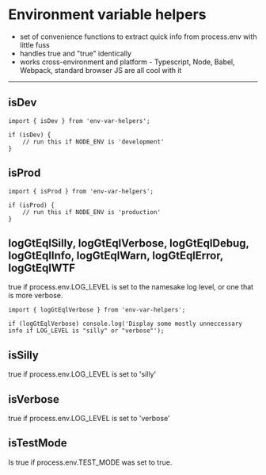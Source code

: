 # Environment variable helpers

*   set of convenience functions to extract quick info from process.env with little fuss
*   handles true and "true" identically
*   works cross-environment and platform - Typescript, Node, Babel, Webpack, standard browser JS are all cool with it 

----
## isDev
    import { isDev } from 'env-var-helpers';

    if (isDev) {
        // run this if NODE_ENV is 'development'
    }

## isProd
    import { isProd } from 'env-var-helpers';

    if (isProd) {
        // run this if NODE_ENV is 'production'
    }

## logGtEqlSilly, logGtEqlVerbose, logGtEqlDebug, logGtEqlInfo, logGtEqlWarn, logGtEqlError, logGtEqlWTF
true if process.env.LOG_LEVEL is set to the namesake log level, or one that is more verbose.

    import { logGtEqlVerbose } from 'env-var-helpers';

    if (logGtEqlVerbose) console.log('Display some mostly unneccessary info if LOG_LEVEL is "silly" or "verbose"');

## isSilly
true if process.env.LOG_LEVEL is set to 'silly'

## isVerbose
true if process.env.LOG_LEVEL is set to 'verbose'

## isTestMode
Is true if process.env.TEST_MODE was set to true.
